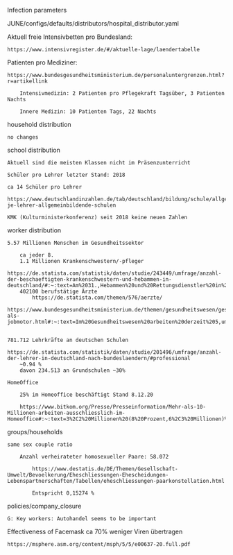 Infection parameters





JUNE/configs/defaults/distributors/hospital_distributor.yaml

Aktuell freie Intensivbetten pro Bundesland:

	https://www.intensivregister.de/#/aktuelle-lage/laendertabelle

Patienten pro Mediziner:

	https://www.bundesgesundheitsministerium.de/personaluntergrenzen.html?r=artikellink

		Intensivmedizin: 2 Patienten pro Pflegekraft Tagsüber, 3 Patienten Nachts

		Innere Medizin: 10 Patienten Tags, 22 Nachts



household distribution

	no changes



school distribution

	Aktuell sind die meisten Klassen nicht im Präsenzunterricht

	Schüler pro Lehrer letzter Stand: 2018

	ca 14 Schüler pro Lehrer

	https://www.deutschlandinzahlen.de/tab/deutschland/bildung/schule/allgemeinbildende/schueler-je-lehrer-allgemeinbildende-schulen

	KMK (Kulturministerkonferenz) seit 2018 keine neuen Zahlen

	

worker distribution

	5.57 Millionen Menschen im Gesundheitssektor

		ca jeder 8.
		1.1 Millionen Krankenschwestern/-pfleger
			https://de.statista.com/statistik/daten/studie/243449/umfrage/anzahl-der-beschaeftigten-krankenschwestern-und-hebammen-in-deutschland/#:~:text=Am%2031.,Hebammen%20und%20Rettungsdienstler%20in%20Deutschland.
		402100 berufstätige Ärzte
			https://de.statista.com/themen/576/aerzte/
		https://www.bundesgesundheitsministerium.de/themen/gesundheitswesen/gesundheitswirtschaft/gesundheitswirtschaft-als-jobmotor.html#:~:text=Im%20Gesundheitswesen%20arbeiten%20derzeit%205,um%201%2C6%20Millionen%20zugenommen.

	
	781.712 Lehrkräfte an deutschen Schulen
		https://de.statista.com/statistik/daten/studie/201496/umfrage/anzahl-der-lehrer-in-deutschland-nach-bundeslaendern/#professional
		~0.94 %
		davon 234.513 an Grundschulen ~30%

	HomeOffice

		25% im Homeoffice beschäftigt Stand 8.12.20

		https://www.bitkom.org/Presse/Presseinformation/Mehr-als-10-Millionen-arbeiten-ausschliesslich-im-Homeoffice#:~:text=3%2C2%20Millionen%20(8%20Prozent,6%2C3%20Millionen)%20teilweise.

		



groups/households

	same sex couple ratio

		Anzahl verheirateter homosexueller Paare: 58.072

			https://www.destatis.de/DE/Themen/Gesellschaft-Umwelt/Bevoelkerung/Eheschliessungen-Ehescheidungen-Lebenspartnerschaften/Tabellen/eheschliessungen-paarkonstellation.html

			Entspricht 0,15274 %



policies/company_closure

	G: Key workers: Autohandel seems to be important



			

Effectiveness of Facemask ca 70% weniger Viren übertragen

	https://msphere.asm.org/content/msph/5/5/e00637-20.full.pdf